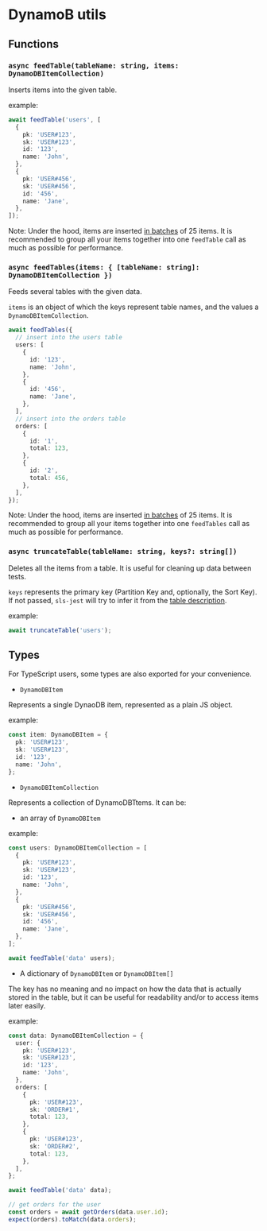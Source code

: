# DynamoB utils

## Functions

### `async feedTable(tableName: string, items: DynamoDBItemCollection)`

Inserts items into the given table.

example:

```ts
await feedTable('users', [
  {
    pk: 'USER#123',
    sk: 'USER#123',
    id: '123',
    name: 'John',
  },
  {
    pk: 'USER#456',
    sk: 'USER#456',
    id: '456',
    name: 'Jane',
  },
]);
```

Note: Under the hood, items are inserted [in batches](https://docs.aws.amazon.com/amazondynamodb/latest/APIReference/API_BatchWriteItem.html) of 25 items. It is recommended to group all your items together into one `feedTable` call as much as possible for performance.

### `async feedTables(items: { [tableName: string]: DynamoDBItemCollection })`

Feeds several tables with the given data.

`items` is an object of which the keys represent table names, and the values a `DynamoDBItemCollection`.

```ts
await feedTables({
  // insert into the users table
  users: [
    {
      id: '123',
      name: 'John',
    },
    {
      id: '456',
      name: 'Jane',
    },
  ],
  // insert into the orders table
  orders: [
    {
      id: '1',
      total: 123,
    },
    {
      id: '2',
      total: 456,
    },
  ],
});
```

Note: Under the hood, items are inserted [in batches](https://docs.aws.amazon.com/amazondynamodb/latest/APIReference/API_BatchWriteItem.html) of 25 items. It is recommended to group all your items together into one `feedTables` call as much as possible for performance.

### `async truncateTable(tableName: string, keys?: string[])`

Deletes all the items from a table. It is useful for cleaning up data between tests.

`keys` represents the primary key (Partition Key and, optionally, the Sort Key). If not passed, `sls-jest` will try to infer it from the [table description](https://docs.aws.amazon.com/amazondynamodb/latest/APIReference/API_DescribeTable.html).

example:

```ts
await truncateTable('users');
```

## Types

For TypeScript users, some types are also exported for your convenience.

- `DynamoDBItem`

Represents a single DynaoDB item, represented as a plain JS object.

example:

```ts
const item: DynamoDBItem = {
  pk: 'USER#123',
  sk: 'USER#123',
  id: '123',
  name: 'John',
};
```

- `DynamoDBItemCollection`

Represents a collection of DynamoDBTtems. It can be:

- an array of `DynamoDBItem`

example:

```ts
const users: DynamoDBItemCollection = [
  {
    pk: 'USER#123',
    sk: 'USER#123',
    id: '123',
    name: 'John',
  },
  {
    pk: 'USER#456',
    sk: 'USER#456',
    id: '456',
    name: 'Jane',
  },
];

await feedTable('data' users);
```

- A dictionary of `DynamoDBItem` or `DynamoDBItem[]`

The key has no meaning and no impact on how the data that is actually stored in the table, but it can be useful for readability and/or to access items later easily.

example:

```ts
const data: DynamoDBItemCollection = {
  user: {
    pk: 'USER#123',
    sk: 'USER#123',
    id: '123',
    name: 'John',
  },
  orders: [
    {
      pk: 'USER#123',
      sk: 'ORDER#1',
      total: 123,
    },
    {
      pk: 'USER#123',
      sk: 'ORDER#2',
      total: 123,
    },
  ],
};

await feedTable('data' data);

// get orders for the user
const orders = await getOrders(data.user.id);
expect(orders).toMatch(data.orders);
```
